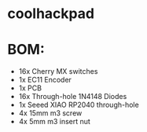 # coolhackpad

# BOM:
- 16x Cherry MX switches
- 1x EC11 Encoder
- 1x PCB
- 16x Through-hole 1N4148 Diodes
- 1x Seeed XIAO RP2040 through-hole
- 4x 15mm m3 screw
- 4x 5mm m3 insert nut
